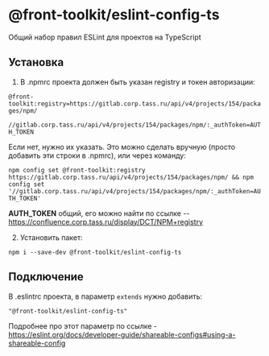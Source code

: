 # @front-toolkit/eslint-config-ts

Общий набор правил ESLint для проектов на TypeScript

## Установка

1. В .npmrc проекта должен быть указан registry и токен авторизации:

`@front-toolkit:registry=https://gitlab.corp.tass.ru/api/v4/projects/154/packages/npm/`

`//gitlab.corp.tass.ru/api/v4/projects/154/packages/npm/:_authToken=AUTH_TOKEN`

Если нет, нужно их указать. Это можно сделать вручную (просто добавить эти строки в .npmrc), или через команду:

`npm config set @front-toolkit:registry https://gitlab.corp.tass.ru/api/v4/projects/154/packages/npm/ && npm config set '//gitlab.corp.tass.ru/api/v4/projects/154/packages/npm/:_authToken=AUTH_TOKEN'`

**AUTH_TOKEN** общий, его можно найти по ссылке -- https://confluence.corp.tass.ru/display/DCT/NPM+registry


2. Установить пакет:

`npm i --save-dev @front-toolkit/eslint-config-ts`

## Подключение

В .eslintrc проекта, в параметр `extends` нужно добавить:

`"@front-toolkit/eslint-config-ts"`

Подробнее про этот параметр по ссылке - https://eslint.org/docs/developer-guide/shareable-configs#using-a-shareable-config
